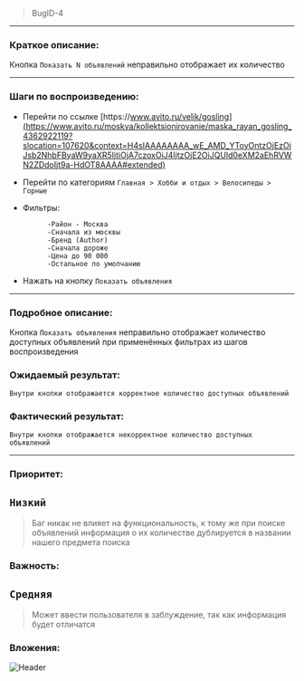 >BugID-4
___
### Краткое описание:

Кнопка `Показать N объявлений` неправильно
отображает их количество 
___
### Шаги по воспроизведению:

- Перейти по ссылке [httрs://www.аvitо.ru/velik/gosling](https://www.avito.ru/moskva/kollektsionirovanie/maska_rayan_gosling_4362922119?slocation=107620&context=H4sIAAAAAAAA_wE_AMD_YToyOntzOjEzOiJsb2NhbFByaW9yaXR5IjtiOjA7czoxOiJ4IjtzOjE2OiJQUld0eXM2aEhRVWN2ZDdoIjt9a-HdOT8AAAA#extended)
- Перейти по категориям `Главная > Хобби и отдых > Велосипеды > Горные`
- Фильтры:  

            -Район - Москва
            -Сначала из москвы
            -Бренд (Author)
            -Сначала дороже
            -Цена до 90 000
            -Остальное по умолчанию

- Нажать на кнопку `Показать объявления`            
___
### Подробное описание:

Кнопка `Показать объявления` неправильно отображает количество доступных
объявлений при применённых фильтрах из шагов воспроизведения

### Ожидаемый результат:

    Внутри кнопки отображается корректное количество доступных объявлений

### Фактический результат:

    Внутри кнопки отображается некорректное количество доступных объявлений
___
        
### Приоритет:

## `Низкий`

>Баг никак не влияет на функциональность, к тому же при поиске объявлений
информация о их количестве дублируется в названии нашего предмета поиска


### Важность:

## `Средняя`

>Может ввести пользователя в заблуждение, так как информация будет отличатся

### Вложения:

![Header]()